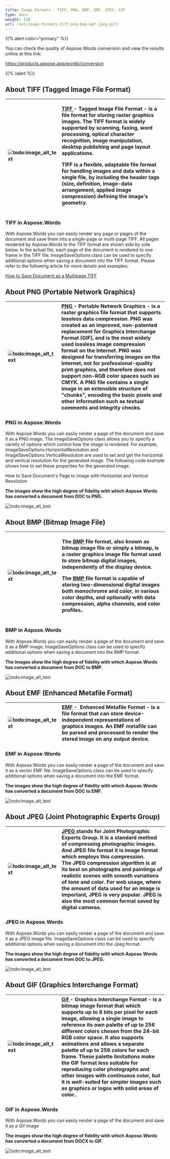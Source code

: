 ```yaml
---
title: Image Formats - TIFF, PNG, BMP, EMF, JPEG, GIF
type: docs
weight: 130
url: /net/image-formats-tiff-png-bmp-emf-jpeg-gif/
---
```


{{% alert color="primary" %}} 

You can check the quality of Aspose.Words conversion and view the results online at this link:

<https://products.aspose.app/words/conversion>

{{% /alert %}} 


## About TIFF (Tagged Image File Format)

|![todo:image_alt_text](image-formats-tiff-png-bmp-emf-jpeg-gif_1)|<p>[TIFF ](https://docs.fileformat.com/image/tiff/)- Tagged Image File Format - is a file format for storing raster graphics images. The TIFF format is widely supported by scanning, faxing, word processing, optical character recognition, image manipulation, desktop publishing and page layout applications.</p><p>TIFF is a flexible, adaptable file format for handling images and data within a single file, by including the header tags (size, definition, image-data arrangement, applied image compression) defining the image's geometry.</p>|
| :- | :- |

### TIFF in Aspose.Words

With Aspose.Words you can easily render any page or pages of the document and save them into a single-page or multi-page TIFF. All pages rendered by Aspose.Words to the TIFF format are shown side by side below. In the actual file, each page of the document is rendered to one frame in the TIFF file. ImageSaveOptions class can be used to specify additional options when saving a document into the TIFF format. Please refer to the following article for more details and examples:

[How to Save Document as a Multipage TIFF](/words/net/rendering/#rendering-howtosavedocumentasamultipagetiff)

## About PNG (Portable Network Graphics)

|![todo:image_alt_text](image-formats-tiff-png-bmp-emf-jpeg-gif_2)|[PNG ](https://docs.fileformat.com/image/png/)- Portable Network Graphics - is a raster graphics file format that supports lossless data compression. PNG was created as an improved, non-patented replacement for Graphics Interchange Format (GIF), and is the most widely used lossless image compression format on the Internet. PNG was designed for transferring images on the Internet, not for professional-quality print graphics, and therefore does not support non-RGB color spaces such as CMYK. A PNG file contains a single image in an extensible structure of "chunks", encoding the basic pixels and other information such as textual comments and integrity checks.|
| :- | :- |

### PNG in Aspose.Words

With Aspose.Words you can easily render a page of the document and save it as a PNG image. The ImageSaveOptions class allows you to specify a variety of options which control how the image is rendered. For example, ImageSaveOptions.HorizontalResolution and ImageSaveOptions.VerticalResolution are used to set and get the horizontal and vertical resolution for the generated image. The following code example shows how to set these properties for the generated image.

How to Save Document's Page to Image with Horizontal and Vertical Resolution

**The images show the high degree of fidelity with which Aspose.Words has converted a document from DOC to PNG.**

![todo:image_alt_text](image-formats-tiff-png-bmp-emf-jpeg-gif_3.png)

## About BMP (Bitmap Image File)

|![todo:image_alt_text](image-formats-tiff-png-bmp-emf-jpeg-gif_4)|<p>The [BMP ](https://docs.fileformat.com/image/bmp/)file format, also known as bitmap image file or simply a bitmap, is a raster graphics image file format used to store bitmap digital images, independently of the display device.</p><p>The [BMP ](https://docs.fileformat.com/image/bmp/)file format is capable of storing two-dimensional digital images both monochrome and color, in various color depths, and optionally with data compression, alpha channels, and color profiles..</p>|
| :- | :- |

### BMP in Aspose.Words

With Aspose.Words you can easily render a page of the document and save it as a BMP image.
ImageSaveOptions class can be used to specify additional options when saving a document into the BMP format.

**The images show the high degree of fidelity with which Aspose.Words has converted a document from DOC to BMP.**

![todo:image_alt_text](image-formats-tiff-png-bmp-emf-jpeg-gif_5.png)

## About EMF (Enhanced Metafile Format)

|![todo:image_alt_text](image-formats-tiff-png-bmp-emf-jpeg-gif_6)|[EMF ](https://docs.fileformat.com/image/emf/)-  Enhanced Metafile Format - is a file format that can store device-independent representations of graphics images. An EMF metafile can be parsed and processed to render the stored image on any output device.|
| :- | :- |

### EMF in Aspose.Words

With Aspose.Words you can easily render a page of the document and save it as a vector EMF file.
ImageSaveOptions class can be used to specify additional options when saving a document into the EMF format.

**The images show the high degree of fidelity with which Aspose.Words has converted a document from DOC to EMF.**

![todo:image_alt_text](image-formats-tiff-png-bmp-emf-jpeg-gif_7.png)

## About JPEG (Joint Photographic Experts Group)

|![todo:image_alt_text](image-formats-tiff-png-bmp-emf-jpeg-gif_8)|[JPEG ](https://docs.fileformat.com/image/jpeg/)stands for Joint Photographic Experts Group. It is a standard method of compressing photographic images. And JPEG file format it is image format which employs this compression.<br>The JPEG compression algorithm is at its best on photographs and paintings of realistic scenes with smooth variations of tone and color. For web usage, where the amount of data used for an image is important, JPEG is very popular. JPEG is also the most common format saved by digital cameras.|
| :- | :- |

### JPEG in Aspose.Words

With Aspose.Words you can easily render a page of the document and save it as a JPEG image file.
ImageSaveOptions class can be used to specify additional options when saving a document into the Jpeg format.

**The images show the high degree of fidelity with which Aspose.Words has converted a document from DOC to JPEG.**

![todo:image_alt_text](image-formats-tiff-png-bmp-emf-jpeg-gif_9.png)

## About GIF (Graphics Interchange Format)

|![todo:image_alt_text](image-formats-tiff-png-bmp-emf-jpeg-gif_10)|[Gif ](https://docs.fileformat.com/image/gif/)- Graphics Interchange Format - is a bitmap image format that which supports up to 8 bits per pixel for each image, allowing a single image to reference its own palette of up to 256 different colors chosen from the 24-bit RGB color space. It also supports animations and allows a separate palette of up to 256 colors for each frame. These palette limitations make the GIF format less suitable for reproducing color photographs and other images with continuous color, but it is well-suited for simpler images such as graphics or logos with solid areas of color..|
| :- | :- |

### GIF in Aspose.Words

With Aspose.Words you can easily render a page of the document and save it as a Gif image

**The images show the high degree of fidelity with which Aspose.Words has converted a document from DOCX to GIF.**

![todo:image_alt_text](image-formats-tiff-png-bmp-emf-jpeg-gif_11.png)


